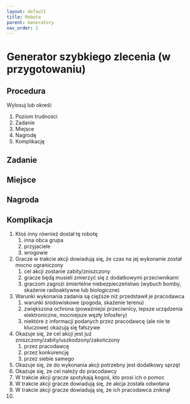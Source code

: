 ```yaml
---
layout: default
title: Robota
parent: Generatory
nav_order: 2
---
```


# Generator szybkiego zlecenia (w przygotowaniu)

## Procedura

Wylosuj lub określ:

1. Poziom trudności
2. Zadanie
3. Miejsce
4. Nagrodę
5. Komplikację


## Zadanie


## Miejsce


## Nagroda

## Komplikacja

1. Ktoś inny również dostał tę robotę
   1. inna obca grupa
   2. przyjaciele
   3. wrogowie
2. Gracze w trakcie akcji dowiadują się, że czas na jej wykonanie został mocno ograniczony
   1. cel akcji zostanie zabity/zniszczony
   2. gracze będą musieli zmierzyć się z dodatkowymi przeciwnikami
   3. graczom zagrozi śmiertelne niebezpieczeństwo (wybuch bomby, skażenie radioaktywne lub biologiczne)
3. Warunki wykonania zadania są cięższe niż przedstawił je pracodawca
   1. warunki środowiskowe (pogoda, skażenie terenu)
   2. zwiększona ochrona (poważniejsi przeciwnicy, lepsze urządzenia elektroniczne, mocniejsze węzły Infosfery)
   3. niektóre z informacji podanych przez pracodawcę (ale nie te kluczowe) okazują się fałszywe
4. Okazuje się, że cel akcji jest już zniszczony/zabity/uszkodzony/zakończony
   1. przez pracodawcę
   2. przez konkurencję
   3. przez siebie samego
5. Okazuje się, że do wykonania akcji potrzebny jest dodatkowy sprzęt
6. Okazuje się, że cel należy do pracodawcy
7. W trakcie akcji gracze spotykają kogoś, kto prosi ich o pomoc
8. W trakcie akcji gracze dowiadują się, że akcja została odwołana
9. W trakcie akcji gracze dowiadują się, że ich pracodawca zniknął
10. 

